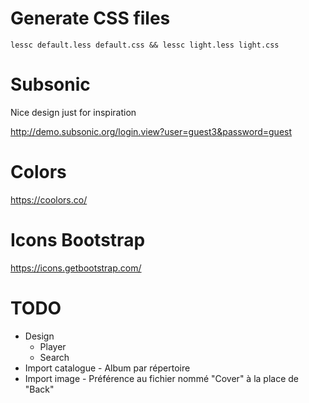 # Generate CSS files

`lessc default.less default.css && lessc light.less light.css`

# Subsonic

Nice design just for inspiration

http://demo.subsonic.org/login.view?user=guest3&password=guest

# Colors

https://coolors.co/

# Icons Bootstrap

https://icons.getbootstrap.com/

# TODO
- Design
  - Player
  - Search
- Import catalogue - Album par répertoire
- Import image - Préférence au fichier nommé "Cover" à la place de "Back"
